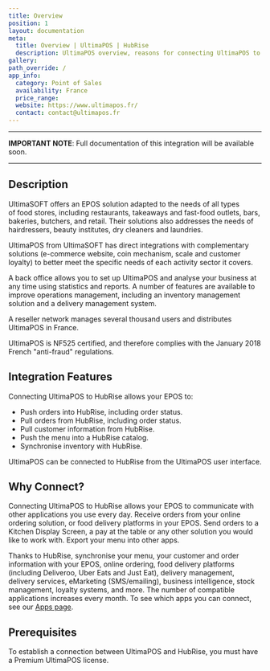 ```yaml
---
title: Overview
position: 1
layout: documentation
meta:
  title: Overview | UltimaPOS | HubRise
  description: UltimaPOS overview, reasons for connecting UltimaPOS to HubRise and summary of integrated features. Synchronise data between your EPOS and your other apps.
gallery:
path_override: /
app_info:
  category: Point of Sales
  availability: France
  price_range:
  website: https://www.ultimapos.fr/
  contact: contact@ultimapos.fr
---
```


---

**IMPORTANT NOTE**: Full documentation of this integration will be available soon.

---

## Description

UltimaSOFT offers an EPOS solution adapted to the needs of all types of food stores, including restaurants, takeaways and fast-food outlets, bars, bakeries, butchers, and retail. Their solutions also addresses the needs of hairdressers, beauty institutes, dry cleaners and laundries.

UltimaPOS from UltimaSOFT has direct integrations with complementary solutions (e-commerce website, coin mechanism, scale and customer loyalty) to better meet the specific needs of each activity sector it covers.

A back office allows you to set up UltimaPOS and analyse your business at any time using statistics and reports. A number of features are available to improve operations management, including an inventory management solution and a delivery management system.

A reseller network manages several thousand users and distributes UltimaPOS in France.

UltimaPOS is NF525 certified, and therefore complies with the January 2018 French "anti-fraud" regulations.

## Integration Features

Connecting UltimaPOS to HubRise allows your EPOS to:

- Push orders into HubRise, including order status.
- Pull orders from HubRise, including order status.
- Pull customer information from HubRise.
- Push the menu into a HubRise catalog.
- Synchronise inventory with HubRise.

UltimaPOS can be connected to HubRise from the UltimaPOS user interface.

## Why Connect?

Connecting UltimaPOS to HubRise allows your EPOS to communicate with other applications you use every day. Receive orders from your online ordering solution, or food delivery platforms in your EPOS. Send orders to a Kitchen Display Screen, a pay at the table or any other solution you would like to work with. Export your menu into other apps.

Thanks to HubRise, synchronise your menu, your customer and order information with your EPOS, online ordering, food delivery platforms (including Deliveroo, Uber Eats and Just Eat), delivery management, delivery services, eMarketing (SMS/emailing), business intelligence, stock management, loyalty systems, and more. The number of compatible applications increases every month. To see which apps you can connect, see our [Apps page](/apps).

## Prerequisites

To establish a connection between UltimaPOS and HubRise, you must have a Premium UltimaPOS license.
